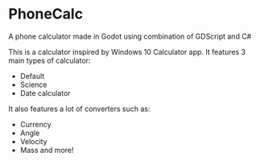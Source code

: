 # PhoneCalc
A phone calculator made in Godot using combination of GDScript and C#

This is a calculator inspired by Windows 10 Calculator app. It features 3 main types of calculator:
- Default
- Science
- Date calculator

It also features a lot of converters such as:
- Currency
- Angle
- Velocity
- Mass
and more!
